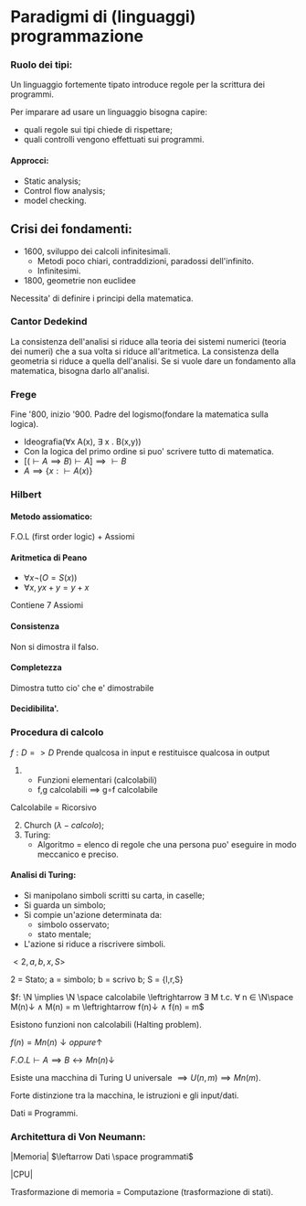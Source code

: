 # Paradigmi di (linguaggi) programmazione
### Ruolo dei tipi:
Un linguaggio fortemente tipato introduce regole per la scrittura dei programmi.

Per imparare ad usare un linguaggio bisogna capire:
* quali regole sui tipi chiede di rispettare;
* quali controlli vengono effettuati sui programmi.

#### Approcci:
* Static analysis;
* Control flow analysis;
* model checking.

## Crisi dei fondamenti:
- 1600, sviluppo dei calcoli infinitesimali. 
    * Metodi poco chiari, contraddizioni, paradossi dell'infinito.
    * Infinitesimi.
- 1800, geometrie non euclidee

Necessita' di definire i principi della matematica.

### Cantor Dedekind
La consistenza dell'analisi si riduce alla teoria dei sistemi numerici (teoria dei numeri) che a sua volta si riduce all'aritmetica.
La consistenza della geometria si riduce a quella dell'analisi. Se si vuole dare un fondamento alla matematica, bisogna darlo all'analisi.

### Frege
Fine '800, inizio '900. Padre del logismo(fondare la matematica sulla logica).
* Ideografia(∀x A(x), ∃ x . B(x,y))
* Con la logica del primo ordine si puo' scrivere tutto di matematica.
* $[(\vdash A \implies B) \vdash A] \implies \vdash B$ 
* $A \implies \{x : \vdash A(x)\}$

### Hilbert
#### Metodo assiomatico:
F.O.L (first order logic) + Assiomi

#### Aritmetica di Peano
* $∀x ¬(O = S(x))$
* $∀x,y  x + y = y + x$

Contiene 7 Assiomi

#### Consistenza
Non si dimostra il falso.

#### Completezza
Dimostra tutto cio' che e' dimostrabile

#### Decidibilita'.

### Procedura di calcolo
$f: D => D$ Prende qualcosa in input e restituisce qualcosa in output

1. * Funzioni elementari (calcolabili)
   * f,g calcolabili $\implies$ g∘f calcolabile

Calcolabile = Ricorsivo

2. Church ($λ-calcolo$);
3. Turing: 
   * Algoritmo = elenco di regole che una persona puo' eseguire in modo meccanico e preciso.
#### Analisi di Turing:
* Si manipolano simboli scritti su carta, in caselle;
* Si guarda un simbolo;
* Si compie un'azione determinata da: 
  * simbolo osservato;
  * stato mentale;
* L'azione si riduce a riscrivere simboli.

$<2, a, b, x, S>$

2 = Stato;
a = simbolo;
b = scrivo b;
S = {l,r,S}

$f: \N \implies \N \space calcolabile \leftrightarrow ∃ M t.c. ∀ n ∈ \N\space M(n)↓ ∧ M(n) = m \leftrightarrow f(n)↓ ∧ f(n) = m$

Esistono funzioni non calcolabili (Halting problem).

$f(n) = Mn(n)↓ oppure ↑$

$F.O.L \vdash A \implies B \leftrightarrow Mn(n)↓$

Esiste una macchina di Turing U universale $\implies U(n,m)\implies Mn(m).$

Forte distinzione tra la macchina, le istruzioni e gli input/dati.

Dati ≡ Programmi.

### Architettura di Von Neumann:
|Memoria| $\leftarrow Dati \space programmati$

|CPU|

Trasformazione di memoria = Computazione (trasformazione di stati).